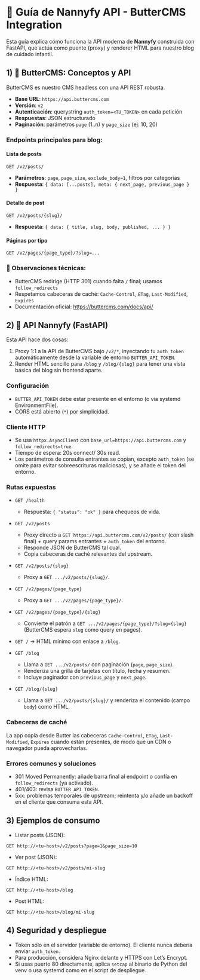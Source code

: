# 🧸 Guía de Nannyfy API - ButterCMS Integration

Esta guía explica cómo funciona la API moderna de **Nannyfy** construida con FastAPI, que actúa como puente (proxy) y renderer HTML para nuestro blog de cuidado infantil.

## 1) 🎯 ButterCMS: Conceptos y API

ButterCMS es nuestro CMS headless con una API REST robusta.

- **Base URL**: `https://api.buttercms.com`
- **Versión**: `v2`
- **Autenticación**: querystring `auth_token=<TU_TOKEN>` en cada petición
- **Respuestas**: JSON estructurado
- **Paginación**: parámetros `page` (1..n) y `page_size` (ej: 10, 20)

### Endpoints principales para blog:

#### Lista de posts
```
GET /v2/posts/
```
- **Parámetros**: `page`, `page_size`, `exclude_body=1`, filtros por categorías
- **Respuesta**: `{ data: [...posts], meta: { next_page, previous_page } }`

#### Detalle de post
```
GET /v2/posts/{slug}/
```
- **Respuesta**: `{ data: { title, slug, body, published, ... } }`

#### Páginas por tipo
```
GET /v2/pages/{page_type}/?slug=...
```

### 🔧 Observaciones técnicas:

- ButterCMS redirige (HTTP 301) cuando falta `/` final; usamos `follow_redirects`
- Respetamos cabeceras de caché: `Cache-Control`, `ETag`, `Last-Modified`, `Expires`
- Documentación oficial: https://buttercms.com/docs/api/

## 2) 🚀 API Nannyfy (FastAPI)

Esta API hace dos cosas:

1. Proxy 1:1 a la API de ButterCMS bajo `/v2/*`, inyectando tu `auth_token` automáticamente desde la variable de entorno `BUTTER_API_TOKEN`.
2. Render HTML sencillo para `/blog` y `/blog/{slug}` para tener una vista básica del blog sin frontend aparte.

### Configuración

- `BUTTER_API_TOKEN` debe estar presente en el entorno (o via systemd EnvironmentFile).
- CORS está abierto (`*`) por simplicidad.

### Cliente HTTP

- Se usa `httpx.AsyncClient` con `base_url=https://api.buttercms.com` y `follow_redirects=true`.
- Tiempo de espera: 20s connect/ 30s read.
- Los parámetros de consulta entrantes se copian, excepto `auth_token` (se omite para evitar sobreescrituras maliciosas), y se añade el token del entorno.

### Rutas expuestas

- `GET /health`

  - Respuesta: `{ "status": "ok" }` para chequeos de vida.

- `GET /v2/posts`

  - Proxy directo a `GET https://api.buttercms.com/v2/posts/` (con slash final) + query params entrantes + `auth_token` del entorno.
  - Responde JSON de ButterCMS tal cual.
  - Copia cabeceras de caché relevantes del upstream.

- `GET /v2/posts/{slug}`

  - Proxy a `GET .../v2/posts/{slug}/`.

- `GET /v2/pages/{page_type}`

  - Proxy a `GET .../v2/pages/{page_type}/`.

- `GET /v2/pages/{page_type}/{slug}`

  - Convierte el patrón a `GET .../v2/pages/{page_type}/?slug={slug}` (ButterCMS espera `slug` como query en pages).

- `GET /` -> HTML mínimo con enlace a `/blog`.

- `GET /blog`

  - Llama a `GET .../v2/posts/` con paginación (`page`, `page_size`).
  - Renderiza una grilla de tarjetas con título, fecha y resumen.
  - Incluye paginador con `previous_page` y `next_page`.

- `GET /blog/{slug}`
  - Llama a `GET .../v2/posts/{slug}/` y renderiza el contenido (campo `body`) como HTML.

### Cabeceras de caché

La app copia desde Butter las cabeceras `Cache-Control`, `ETag`, `Last-Modified`, `Expires` cuando están presentes, de modo que un CDN o navegador pueda aprovecharlas.

### Errores comunes y soluciones

- 301 Moved Permanently: añade barra final al endpoint o confía en `follow_redirects` (ya activado).
- 401/403: revisa `BUTTER_API_TOKEN`.
- 5xx: problemas temporales de upstream; reintenta y/o añade un backoff en el cliente que consuma esta API.

## 3) Ejemplos de consumo

- Listar posts (JSON):

```
GET http://<tu-host>/v2/posts?page=1&page_size=10
```

- Ver post (JSON):

```
GET http://<tu-host>/v2/posts/mi-slug
```

- Índice HTML:

```
GET http://<tu-host>/blog
```

- Post HTML:

```
GET http://<tu-host>/blog/mi-slug
```

## 4) Seguridad y despliegue

- Token sólo en el servidor (variable de entorno). El cliente nunca debería enviar `auth_token`.
- Para producción, considera Nginx delante y HTTPS con Let’s Encrypt.
- Si usas puerto 80 directamente, aplica `setcap` al binario de Python del venv o usa systemd como en el script de despliegue.
